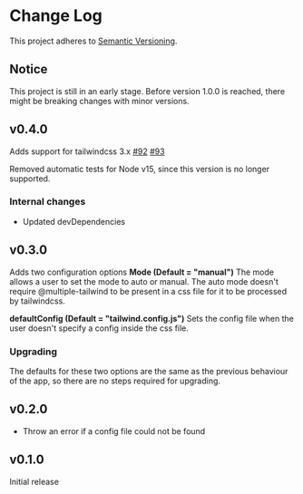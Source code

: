 # Change Log

This project adheres to [Semantic Versioning](http://semver.org/).
## Notice
This project is still in an early stage. Before version 1.0.0 is reached, there might be breaking changes with minor versions. 

## v0.4.0

Adds support for tailwindcss 3.x [#92](https://github.com/robbevp/postcss-multiple-tailwind/pull/92) [#93](https://github.com/robbevp/postcss-multiple-tailwind/pull/93)

Removed automatic tests for Node v15, since this version is no longer supported.

### Internal changes
* Updated devDependencies

## v0.3.0

Adds two configuration options
**Mode (Default = "manual")**
The mode allows a user to set the mode to auto or manual. The auto mode doesn't require @multiple-tailwind to be present in a css file for it to be processed by tailwindcss.

**defaultConfig (Default = "tailwind.config.js")**
Sets the config file when the user doesn't specify a config inside the css file.

### Upgrading
The defaults for these two options are the same as the previous behaviour of the app, so there are no steps required for upgrading.
## v0.2.0

* Throw an error if a config file could not be found

## v0.1.0

Initial release